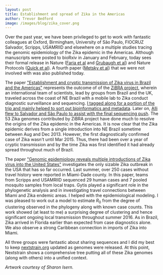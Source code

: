 ```yaml
---
layout: post
title: Establishment and spread of Zika in the Americas
author: Trevor Bedford
image: /images/blog/zika_cover.png
---
```


Over the past year, we have been privileged to get to work with fantastic colleagues at Oxford, Birmingham, University of São Paulo, FIOCRUZ Salvador, Scripps, USAMRIID and elsewhere on a multiple studies tracing the genomic epidemiology of the Zika epidemic in the Americas. Although manuscripts were posted to bioRxiv in January and February, today sees their formal release in Nature ([Faria et al](/papers/faria-zika-in-brazil/) and [Grubaugh et al](/papers/grubaugh-zika-in-florida/)) and Nature Protocols ([Quick et al](quick-multiplex-zika-sequencing/)). A fourth paper ([Metsky et al](https://doi.org/10.1038/nature22402)) that we were not involved with was also published today.

The paper ["Establishment and cryptic transmission of Zika virus in Brazil and the Americas"](/papers/faria-zika-in-brazil/) represents the outcome of of the [ZiBRA project](http://zibraproject.github.io/about/), wherein an international team of scientists, lead by groups from Brazil and the UK, traveled across the coast of NE Brazil with a mobile lab to Zika conduct diagnostic surveillance and sequencing. [I tagged along for a portion of the trip and mainly helped to sort out bioinformatics and metadata](/blog/zibra-project/). Later on, [Alli flew to Salvador and São Paulo to assist with the final sequencing push](/blog/postcard-from-brazil/). The 53 Zika genomes contributed by ZiBRA project have done much to resolve the origins of the Zika epidemic in the Americas. It is now clear that the Zika epidemic derives from a single introduction into NE Brazil sometime between Aug and Dec 2013. However, the first diagnostically confirmed case of Zika wasn't until Mar 2015. Thus, there had been over a year of cryptic transmission and by the time Zika was first identified it had already spread throughout much of Brazil.

The paper ["Genomic epidemiology reveals multiple introductions of Zika virus into the United States"](/papers/grubaugh-zika-in-florida/) investigates the only sizable Zika outbreak in the USA that has so far occurred. Last summer, over 250 cases without travel history were reported in Miami-Dade county. In this paper, teams from Scripps and USAMRIID sequenced 29 human cases and 7 pooled mosquito samples from local traps. Gytis played a significant role in the phylogenetic analysis and in investigating travel connections between Miami and Zika endemic areas. I helped with the epidemiological modeling. I was pleased to work out a model to estimate <i>R</i><sub>0</sub> from the degree of clustering observed in the phylogeny along with known case counts. This work showed (at least to me) a surprising degree of clustering and hence significant ongoing local transmission throughout summer 2016. As in Brazil, Zika arrived in Florida earlier than expected from case diagnostics alone. We also observe a strong Caribbean connection in imports of Zika into Miami.

All three groups were fantastic about sharing sequences and I did my best to keep [nextstrain.org](http://nextstrain.org) updated as genomes were released. At this point, Nextstrain shows a comprehensive tree putting all of these Zika genomes (along with others) into a unified context.

_Artwork courtesy of Sharon Isern._
